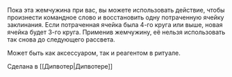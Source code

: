 Пока эта жемчужина при вас, вы можете использовать действие, чтобы произнести командное слово и восстановить одну потраченную ячейку заклинания. Если потраченная ячейка была 4-го круга или выше, новая ячейка будет 3-го круга. Применив жемчужину, её нельзя использовать так снова до следующего рассвета.

Может быть как аксессуаром, так и реагентом в ритуале.

Сделана в [[Дипвотер|Дипвотере]]
